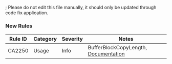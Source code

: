 ; Please do not edit this file manually, it should only be updated through code fix application.
### New Rules
Rule ID | Category | Severity | Notes
--------|----------|----------|-------
CA2250 | Usage | Info | BufferBlockCopyLength, [Documentation](https://docs.microsoft.com/dotnet/fundamentals/code-analysis/quality-rules/ca2250)